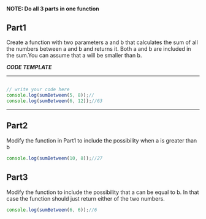 #### NOTE: Do all 3 parts in one function

## Part1
Create a function with two parameters a and b that calculates the sum of all the numbers between a and b and returns it.
Both a and b are included in the sum.You can assume that a will be smaller than b.


***CODE TEMPLATE***
*********************
```js

// write your code here
console.log(sumBetween(5, 8));//
console.log(sumBetween(6, 12));//63
```
*********************
## Part2

Modify the function in Part1 to include the possibility when a is greater than b 

```js
console.log(sumBetween(10, 8));//27
```

## Part3
Modify the function to include the possibility that a can be equal to b. In that case the function should just return either of the two numbers.

```js
console.log(sumBetween(6, 6));//6
```
